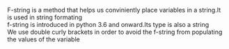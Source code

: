 F-string is a method that helps us conviniently place variables in a string.It is used in string formating 
<br>
f-string is introduced in python 3.6 and onward.Its type is also a string
<br>
We use double curly brackets in order to avoid the f-string from populating the values of the variable 